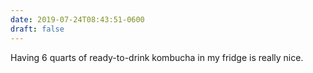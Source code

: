 ```yaml
---
date: 2019-07-24T08:43:51-0600
draft: false
---
```




Having 6 quarts of ready-to-drink kombucha in my fridge is really nice.



